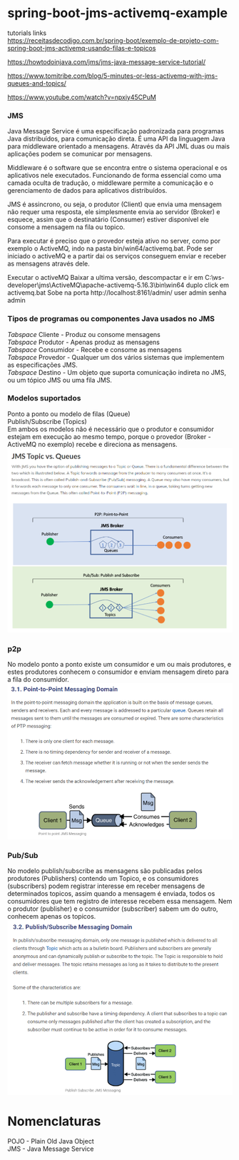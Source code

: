 # spring-boot-jms-activemq-example
tutorials links  
https://receitasdecodigo.com.br/spring-boot/exemplo-de-projeto-com-spring-boot-jms-activemq-usando-filas-e-topicos

https://howtodoinjava.com/jms/jms-java-message-service-tutorial/

https://www.tomitribe.com/blog/5-minutes-or-less-activemq-with-jms-queues-and-topics/

https://www.youtube.com/watch?v=npxiy45CPuM   

### JMS   
Java Message Service é uma especificação padronizada para programas Java distribuídos, para comunicação direta.
É uma API da linguagem Java para middleware orientado a mensagens. Através da API JML duas ou mais aplicações podem se comunicar por mensagens.

Middleware é o software que se encontra entre o sistema operacional e os aplicativos nele executados. Funcionando de forma essencial como uma camada oculta de tradução, o middleware permite a comunicação e o gerenciamento de dados para aplicativos distribuídos.  

JMS é assincrono, ou seja, o produtor (Client) que envia uma mensagem não requer uma resposta, ele simplesmente envia ao servidor (Broker) e esquece, assim que o destinatário (Consumer) estiver disponível ele consome a mensagem na fila ou topico.

Para executar é preciso que o provedor esteja ativo no server, como por exemplo o ActiveMQ, indo na pasta bin/win64/activemq.bat. Pode ser iniciado o activeMQ e a partir dai os serviços conseguem enviar e receber as mensagens através dele.

Executar o activeMQ
Baixar a ultima versão, descompactar e ir em C:\ws-developer\jms\ActiveMQ\apache-activemq-5.16.3\bin\win64 duplo click em activemq.bat
Sobe na porta http://localhost:8161/admin/ user admin senha admin

### Tipos de programas ou componentes Java usados no JMS  
*Tabspace* Cliente - Produz ou consome mensagens  
*Tabspace* Produtor - Apenas produz as mensagens  
*Tabspace* Consumidor -  Recebe e consome as mensagens  
*Tabspace* Provedor - Qualquer um dos vários sistemas que implementem as especificações JMS.  
*Tabspace* Destino - Um objeto que suporta comunicação indireta no JMS, ou um tópico JMS ou uma fila JMS.  

### Modelos suportados
Ponto a ponto ou modelo de filas (Queue)  
Publish/Subscribe (Topics)  
Em ambos os modelos não é necessário que o produtor e consumidor estejam em execução ao mesmo tempo, porque o provedor (Broker - ActiveMQ no exemplo) recebe e direciona as mensagens.  
![](images/JmsTopicsVSQueue.png)

### p2p
No modelo ponto a ponto existe um consumidor e um ou mais produtores, e estes produtores conhecem o consumidor e enviam mensagem direto para a fila do consumidor.  
![](images/p2pExample.png)  

### Pub/Sub  
No modelo publish/subscribe as mensagens são publicadas pelos produtores (Publishers) contendo um Topico, e os consumidores (subscribers) podem registrar interesse em receber mensagens de determinados topicos, assim quando a mensagem é enviada, todos os consumidores que tem registro de interesse recebem essa mensagem. Nem o produtor (publisher) e o consumidor (subscriber) sabem um do outro, conhecem apenas os topicos.  
![](images/PubSubExample.png)  

# Nomenclaturas
POJO - Plain Old Java Object  
JMS - Java Message Service

